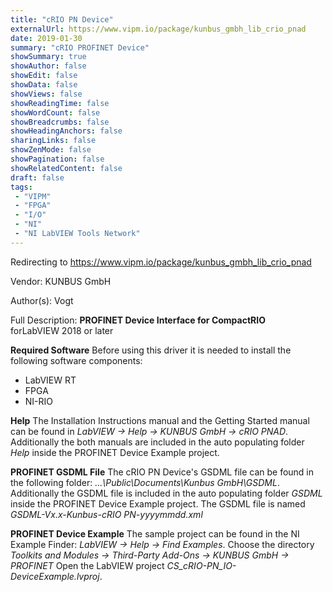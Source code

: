 ```yaml
---
title: "cRIO PN Device"
externalUrl: https://www.vipm.io/package/kunbus_gmbh_lib_crio_pnad
date: 2019-01-30
summary: "cRIO PROFINET Device"
showSummary: true
showAuthor: false
showEdit: false
showData: false
showViews: false
showReadingTime: false
showWordCount: false
showBreadcrumbs: false
showHeadingAnchors: false
sharingLinks: false
showZenMode: false
showPagination: false
showRelatedContent: false
draft: false
tags:
 - "VIPM"
 - "FPGA"
 - "I/O"
 - "NI"
 - "NI LabVIEW Tools Network"
---
```


Redirecting to https://www.vipm.io/package/kunbus_gmbh_lib_crio_pnad

Vendor: KUNBUS GmbH

Author(s): Vogt
 
Full Description:
**PROFINET Device Interface for CompactRIO**  
forLabVIEW 2018 or later

**Required Software**
Before using this driver it is needed to install the following software components:
   - LabVIEW RT
   - FPGA
   - NI-RIO

**Help**
The Installation Instructions manual and the Getting Started manual can be found in *LabVIEW -> Help -> KUNBUS GmbH -> cRIO PNAD*.
Additionally the both manuals are included in the auto populating folder *Help* inside the PROFINET Device Example project.

**PROFINET GSDML File**
The cRIO PN Device's GSDML file can be found in the following folder: *...\\Public\\Documents\\Kunbus GmbH\\GSDML*. 
Additionally the GSDML file is included in the auto populating folder *GSDML* inside the PROFINET Device Example project.
The GSDML file is named *GSDML-Vx.x-Kunbus-cRIO PN-yyyymmdd.xml*

**PROFINET Device Example**
The sample project can be found in the NI Example Finder:  *LabVIEW -> Help -> Find Examples*.
Choose the directory *Toolkits and Modules -> Third-Party Add-Ons -> KUNBUS GmbH -> PROFINET*
Open the LabVIEW project *CS_cRIO-PN_IO-DeviceExample.lvproj*.